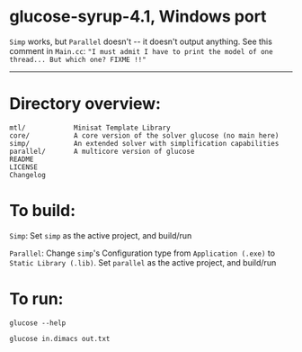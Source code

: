 glucose-syrup-4.1, Windows port
===============================

`Simp` works, but `Parallel` doesn't -- it doesn't output anything.
See this comment in `Main.cc`: `"I must admit I have to print the model of one thread... But which one? FIXME !!"`



--------

Directory overview:
==================
```
mtl/            Minisat Template Library
core/           A core version of the solver glucose (no main here)
simp/           An extended solver with simplification capabilities
parallel/       A multicore version of glucose
README
LICENSE
Changelog
```

To build:
=========

`Simp`: Set `simp` as the active project, and build/run

`Parallel`: Change `simp`'s Configuration type from `Application (.exe)` to `Static Library (.lib)`. Set `parallel` as the active project, and build/run

To run:
=======

`glucose --help`

`glucose in.dimacs out.txt`
